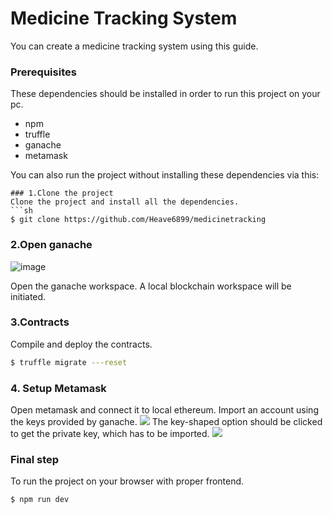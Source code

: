 # Medicine Tracking System
You can create a medicine tracking system using this guide.

### Prerequisites
These dependencies should be installed in order to run this project on your pc.

- npm
- truffle
- ganache
- metamask

You can also run the project without installing these dependencies via this:

```
### 1.Clone the project
Clone the project and install all the dependencies.
```sh
$ git clone https://github.com/Heave6899/medicinetracking
```
### 2.Open ganache 
![image](https://1.bp.blogspot.com/-hqMhtEh0AH0/XEIUQH7YT6I/AAAAAAAAb5g/7MkrdQigbaIq7-cXhFsscl8zxu1QfQqJgCK4BGAYYCw/s1600/Screenshot%2Bfrom%2B2019-01-18%2B23-28-07.png)

Open the ganache workspace. A local blockchain workspace will be initiated. 
### 3.Contracts
Compile and deploy the contracts.
```sh
$ truffle migrate ---reset
```
### 4. Setup Metamask
Open metamask and connect it to local ethereum. 
Import an account using the keys provided by ganache.
![](metamask.png)
The key-shaped option should be clicked to get the private key, which has to be imported.
![](key.png)

### Final step
To run the project on your browser with proper frontend.
```sh 
$ npm run dev
```
